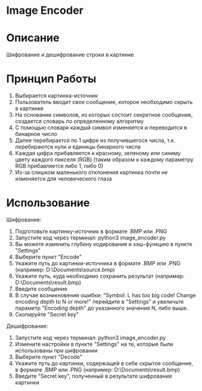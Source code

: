 # Image Encoder

# Описание

Шифрование и дешифрование строки в картинке

# Принцип Работы

1) Выбирается картинка-источник
2) Пользователь вводит свое сообщение, которое необходимо скрыть в картинке
3) На основании символов, из которых состоит секретное сообщение, создается словарь по определенному алгоритму
4) С помощью словаря каждый символ изменяется и переводится в бинарное число
5) Далее перебирается по 1 цифре из получившегося числа, т.е. перебираются нули и единицы бинарного числа
6) Каждая цифра прибавляется к красному, зеленому или синиму цвету каждого пикселя (RGB) (таким образом к каждому параметру RGB прибавляется либо 1, либо 0)
7) Из-за слишком маленького отклонения картинка почти не изменяется для человеческого глаза

# Использование

Шифрование:
1) Подготовьте картинку-источник в формате .BMP или .PNG
2) Запустите код через терминал: python3 image_encoder.py
3) Вы можете изменить глубину кодирования и хэш-функцию в пункте "Settings"
4) Выберите пункт "Encode"
5) Укажите путь до картинки-источника в формате .BMP или .PNG (например: D:\Documents\source.bmp)
6) Укажите путь, куда необходимо сохранить результат (например: D:\Documents\result.bmp)
7) Введите сообщение
8) В случае возникновения ошибки: "Symbol: L has too big code! Change encoding depth to N or more!" перейдите в "Settings" и увеличьте параметр "Encoding depth" до указанного значения N, либо выше.
9) Скопируйте "Secret key"

Дешифрование:
1) Запустите код через терминал: python3 image_encoder.py
2) Измените настройки в пункте "Settings" на те, которые были использованы при шифровании
3) Выберите пункт "Decode"
4) Укажите путь до картинки, содержащей в себе скрытое сообщение, в формате .BMP или .PNG (например: D:\Documents\result.bmp)
5) Введите "Secret key", полученный в результате шифрования картинки
